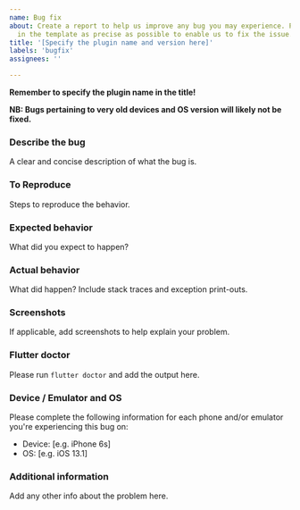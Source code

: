 ```yaml
---
name: Bug fix
about: Create a report to help us improve any bug you may experience. Please fill
  in the template as precise as possible to enable us to fix the issue. 
title: '[Specify the plugin name and version here]'
labels: 'bugfix'
assignees: ''

---
```


**Remember to specify the plugin name in the title!**

**NB: Bugs pertaining to very old devices and OS version will likely not be fixed.**

### Describe the bug
A clear and concise description of what the bug is.

### To Reproduce
Steps to reproduce the behavior.

### Expected behavior
What did you expect to happen?

### Actual behavior
What did happen? Include stack traces and exception print-outs.

### Screenshots
If applicable, add screenshots to help explain your problem.

### Flutter doctor 
Please run `flutter doctor` and add the output here.

### Device / Emulator and OS
Please complete the following information for each phone and/or emulator you're experiencing this bug on:
 - Device: [e.g. iPhone 6s]
 - OS: [e.g. iOS 13.1]

### Additional information
Add any other info about the problem here.

